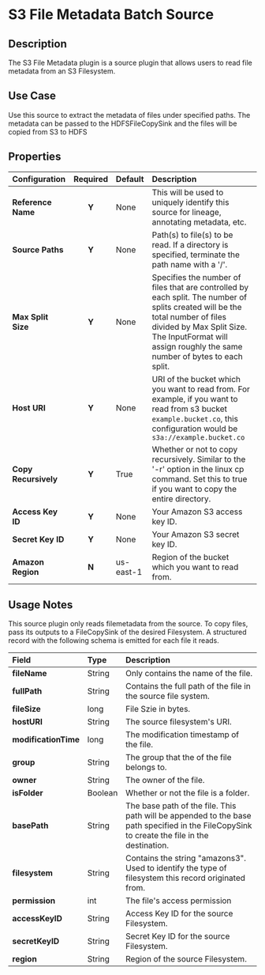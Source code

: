 # S3 File Metadata Batch Source

Description
-----------
The S3 File Metadata plugin is a source plugin that allows users to read file metadata from an S3 Filesystem.


Use Case
--------
Use this source to extract the metadata of files under specified paths. The metadata can be passed to the
HDFSFileCopySink and the files will be copied from S3 to HDFS


Properties
----------
| Configuration          | Required | Default   | Description                                                                                                                                                                                                                                                                     |
| :--------------------- | :------: | :------   | :------------------------------------------------------------------------------------------------------------------------------------------------------------------------------------------------------------------------------------------------------------------------------ |
| **Reference Name**     |  **Y**   | None      | This will be used to uniquely identify this source for lineage, annotating metadata, etc.                                                                                                                                                                                       |
| **Source Paths**       |  **Y**   | None      | Path(s) to file(s) to be read. If a directory is specified, terminate the path name with a '/'.                                                                                                                                                                                 |
| **Max Split Size**     |  **Y**   | None      | Specifies the number of files that are controlled by each split. The number of splits created will be the total number of files divided by Max Split Size. The InputFormat will assign roughly the same number of bytes to each split.                                          |
| **Host URI**           |  **Y**   | None      | URI of the bucket which you want to read from. For example, if you want to read from s3 bucket `example.bucket.co`, this configuration would be `s3a://example.bucket.co`                                                                                                       |
| **Copy Recursively**   |  **Y**   | True      | Whether or not to copy recursively. Similar to the '-r' option in the linux cp command. Set this to true if you want to copy the entire directory.                                                                                                                              |
| **Access Key ID**      |  **Y**   | None      | Your Amazon S3 access key ID.                                                                                                                                                                                                                                                   |
| **Secret Key ID**      |  **Y**   | None      | Your Amazon S3 secret key ID.                                                                                                                                                                                                                                                   |
| **Amazon Region**      |  **N**   | us-east-1 | Region of the bucket which you want to read from.                                                                                                                                                                                                                               |

Usage Notes
-----------
This source plugin only reads filemetadata from the source. To copy files, pass its outputs to a FileCopySink of the desired Filesystem.
A structured record with the following schema is emitted for each file it reads.

| Field                  | Type   | Description                                                                                                                                    |
| :--------------------- | :----- | :-------------------------                                                                                                                     |
| **fileName**           | String | Only contains the name of the file.                                                                                                            |
| **fullPath**           | String | Contains the full path of the file in the source file system.                                                                                  |
| **fileSize**           | long   | File Szie in bytes.                                                                                                                            |
| **hostURI**            | String | The source filesystem's URI.                                                                                                                   |
| **modificationTime**   | long   | The modification timestamp of the file.                                                                                                        |
| **group**              | String | The group that the of the file belongs to.                                                                                                     |
| **owner**              | String | The owner of the file.                                                                                                                         |
| **isFolder**           | Boolean| Whether or not the file is a folder.                                                                                                           |
| **basePath**           | String | The base path of the file. This path will be appended to the base path specified in the FileCopySink to create the file in the destination.    |
| **filesystem**         | String | Contains the string "amazons3". Used to identify the type of filesystem this record originated from.                                           |
| **permission**         | int    | The file's access permission                                                                                                                   |
| **accessKeyID**        | String | Access Key ID for the source Filesystem.                                                                                                       |
| **secretKeyID**        | String | Secret Key ID for the source Filesystem.                                                                                                       |
| **region**             | String | Region of the source Filesystem.                                                                                                               |
